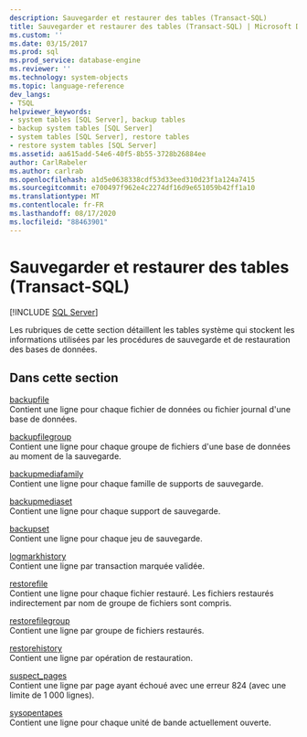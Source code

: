 ```yaml
---
description: Sauvegarder et restaurer des tables (Transact-SQL)
title: Sauvegarder et restaurer des tables (Transact-SQL) | Microsoft Docs
ms.custom: ''
ms.date: 03/15/2017
ms.prod: sql
ms.prod_service: database-engine
ms.reviewer: ''
ms.technology: system-objects
ms.topic: language-reference
dev_langs:
- TSQL
helpviewer_keywords:
- system tables [SQL Server], backup tables
- backup system tables [SQL Server]
- system tables [SQL Server], restore tables
- restore system tables [SQL Server]
ms.assetid: aa615add-54e6-40f5-8b55-3728b26884ee
author: CarlRabeler
ms.author: carlrab
ms.openlocfilehash: a1d5e0638338cdf53d33eed310d23f1a124a7415
ms.sourcegitcommit: e700497f962e4c2274df16d9e651059b42ff1a10
ms.translationtype: MT
ms.contentlocale: fr-FR
ms.lasthandoff: 08/17/2020
ms.locfileid: "88463901"
---
```

# <a name="backup-and-restore-tables-transact-sql"></a>Sauvegarder et restaurer des tables (Transact-SQL)
[!INCLUDE [SQL Server](../../includes/applies-to-version/sqlserver.md)]

  Les rubriques de cette section détaillent les tables système qui stockent les informations utilisées par les procédures de sauvegarde et de restauration des bases de données.  
  
## <a name="in-this-section"></a>Dans cette section  
 [backupfile](../../relational-databases/system-tables/backupfile-transact-sql.md)  
 Contient une ligne pour chaque fichier de données ou fichier journal d'une base de données.  
  
 [backupfilegroup](../../relational-databases/system-tables/backupfilegroup-transact-sql.md)  
 Contient une ligne pour chaque groupe de fichiers d'une base de données au moment de la sauvegarde.  
  
 [backupmediafamily](../../relational-databases/system-tables/backupmediafamily-transact-sql.md)  
 Contient une ligne pour chaque famille de supports de sauvegarde.  
  
 [backupmediaset](../../relational-databases/system-tables/backupmediaset-transact-sql.md)  
 Contient une ligne pour chaque support de sauvegarde.  
  
 [backupset](../../relational-databases/system-tables/backupset-transact-sql.md)  
 Contient une ligne pour chaque jeu de sauvegarde.  
  
 [logmarkhistory](../../relational-databases/system-tables/logmarkhistory-transact-sql.md)  
 Contient une ligne par transaction marquée validée.  
  
 [restorefile](../../relational-databases/system-tables/restorefile-transact-sql.md)  
 Contient une ligne pour chaque fichier restauré. Les fichiers restaurés indirectement par nom de groupe de fichiers sont compris.  
  
 [restorefilegroup](../../relational-databases/system-tables/restorefilegroup-transact-sql.md)  
 Contient une ligne par groupe de fichiers restaurés.  
  
 [restorehistory](../../relational-databases/system-tables/restorehistory-transact-sql.md)  
 Contient une ligne par opération de restauration.  
  
 [suspect_pages](../../relational-databases/system-tables/suspect-pages-transact-sql.md)  
 Contient une ligne par page ayant échoué avec une erreur 824 (avec une limite de 1 000 lignes).  
  
 [sysopentapes](../../relational-databases/system-tables/sysopentapes-transact-sql.md)  
 Contient une ligne pour chaque unité de bande actuellement ouverte.  
  
  
